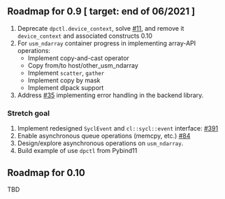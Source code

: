 ## Roadmap for 0.9  [ target: end of 06/2021 ]

1. Deprecate `dpctl.device_context`, solve [#11](http://github.com/IntelPython/dpctl/issues/11), and remove it `device_context` and 
   associated constructs 0.10
1. For `usm_ndarray` container progress in implementing array-API operations:
   * Implement copy-and-cast operator
   * Copy from/to host/other_usm_ndarray
   * Implement `scatter`, `gather`
   * Implement copy by mask 
   * Implement dlpack support
1. Address [#35](http://github.com/IntelPython/dpctl/issues/35) implementing error handling in the backend library.

### Stretch goal

1. Implement redesigned `SyclEvent` and ``cl::sycl::event`` interface: [#391](http://github.com/IntelPython/dpctl/issues/391)
1. Enable asynchronous queue operations (memcpy, etc.) [#84](http://github.com/IntelPython/dpctl/issues/84)
1. Design/explore asynchronous operations on `usm_ndarray`.
1. Build example of use `dpctl` from Pybind11

## Roadmap for 0.10

TBD